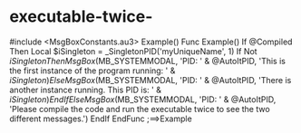 # executable-twice-
#include &lt;MsgBoxConstants.au3>  Example()  Func Example()     If @Compiled Then         Local $iSingleton = _SingletonPID('myUniqueName', 1)         If Not $iSingleton Then             MsgBox($MB_SYSTEMMODAL, 'PID: ' &amp; @AutoItPID, 'This is the first instance of the program running: ' &amp; $iSingleton)         Else             MsgBox($MB_SYSTEMMODAL, 'PID: ' &amp; @AutoItPID, 'There is another instance running. This PID is: ' &amp; $iSingleton)         EndIf     Else         MsgBox($MB_SYSTEMMODAL, 'PID: ' &amp; @AutoItPID, 'Please compile the code and run the executable twice to see the two different messages.')     EndIf EndFunc   ;==>Example
